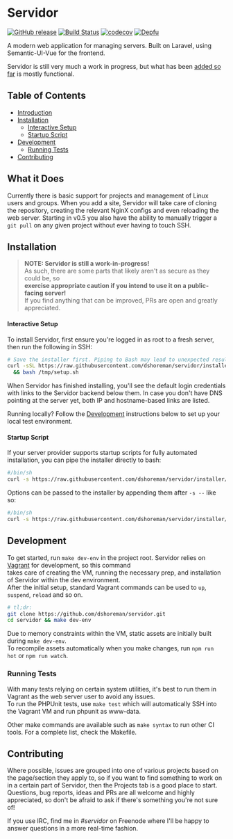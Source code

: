 # Servidor

[![GitHub release](https://img.shields.io/github/tag/dshoreman/servidor.svg?label=release)](https://github.com/dshoreman/servidor/releases)
[![Build Status](https://travis-ci.com/dshoreman/servidor.svg?branch=develop)](https://travis-ci.com/dshoreman/servidor)
[![codecov](https://codecov.io/gh/dshoreman/servidor/branch/develop/graph/badge.svg)](https://codecov.io/gh/dshoreman/servidor)
[![Depfu](https://badges.depfu.com/badges/2c958ee33ec51367189f2762a8814dc5/count.svg)](https://depfu.com/github/dshoreman/servidor?project_id=5912)

A modern web application for managing servers. Built on Laravel, using Semantic-UI-Vue for the frontend.

Servidor is still very much a work in progress, but what has been [added so far] is mostly functional.

## Table of Contents

* [Introduction]
* [Installation]
  * [Interactive Setup]
  * [Startup Script]
* [Development]
  * [Running Tests]
* [Contributing]

## What it Does

Currently there is basic support for projects and management of Linux users and groups. When you add a site, Servidor will
take care of cloning the repository, creating the relevant NginX configs and even reloading the web server. Starting in v0.5
you also have the ability to manually trigger a `git pull` on any given project without ever having to touch SSH.

## Installation

> **NOTE: Servidor is still a work-in-progress!**  
> As such, there are some parts that likely aren't as secure as they could be, so  
> **exercise appropriate caution if you intend to use it on a public-facing server!**  
> If you find anything that can be improved, PRs are open and greatly appreciated.

#### Interactive Setup

To install Servidor, first ensure you're logged in as root to a fresh server, then run the following in SSH:

```sh
# Save the installer first. Piping to Bash may lead to unexpected results in interactive mode
curl -sSL https://raw.githubusercontent.com/dshoreman/servidor/installer/setup.sh > /tmp/setup \
  && bash /tmp/setup.sh
```

When Servidor has finished installing, you'll see the default login credentials with links to the Servidor backend below them.
In case you don't have DNS pointing at the server yet, both IP and hostname-based links are listed.

Running locally? Follow the [Development] instructions below to set up your local test environment.

#### Startup Script

If your server provider supports startup scripts for fully automated installation, you can pipe the installer directly to bash:
```sh
#/bin/sh
curl -s https://raw.githubusercontent.com/dshoreman/servidor/installer/setup.sh | bash
```

Options can be passed to the installer by appending them after `-s --` like so:
```sh
#/bin/sh
curl -s https://raw.githubusercontent.com/dshoreman/servidor/installer/setup.sh | bash -s -- -v --branch develop
```

## Development

To get started, run `make dev-env` in the project root. Servidor relies on [Vagrant] for development, so this command  
takes care of creating the VM, running the necessary prep, and installation of Servidor within the dev environment.  
After the initial setup, standard Vagrant commands can be used to `up`, `suspend`, `reload` and so on.

```sh
# tl;dr:
git clone https://github.com/dshoreman/servidor.git
cd servidor && make dev-env
```

Due to memory constraints within the VM, static assets are initially built during `make dev-env`.  
To recompile assets automatically when you make changes, run `npm run hot` or `npm run watch`.

### Running Tests

With many tests relying on certain system utilities, it's best to run them in Vagrant as the web server user to avoid any issues.  
To run the PHPUnit tests, use `make test` which will automatically SSH into the Vagrant VM and run phpunit as www-data.

Other make commands are available such as `make syntax` to run other CI tools. For a complete list, check the Makefile.

## Contributing

Where possible, issues are grouped into one of various projects based on the page/section they apply to, so if you want to
find something to work on in a certain part of Servidor, then the Projects tab is a good place to start. Questions, bug reports,
ideas and PRs are all welcome and highly appreciated, so don't be afraid to ask if there's something you're not sure of!

If you use IRC, find me in *#servidor* on Freenode where I'll be happy to answer questions in a more real-time fashion.

[Introduction]: #servidor
[What it Does]: #what-it-does
[added so far]: #what-it-does
[Installation]: #installation
[Interactive Setup]: #interactive-setup
[Startup Script]: #startup-script
[Development]: #development
[Running Tests]: #running-tests
[Contributing]: #contributing
[Vagrant]: https://vagrantup.com
[vagrant-hostsupdater]: https://github.com/agiledivider/vagrant-hostsupdater#installation
